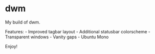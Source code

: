 # dwm

My build of dwm.

Features:
    - Improved tagbar layout
    - Additional statusbar colorscheme
    - Transparent windows
    - Vanity gaps
    - Ubuntu Mono

Enjoy!
